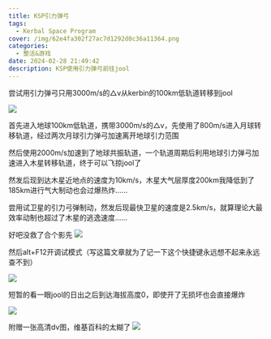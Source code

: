 ```yaml
---
title: KSP引力弹弓
tags:
  - Kerbal Space Program
cover: /img/62e4fa302f27ac7d1292d0c36a11364.png
categories:
  - 整活&游戏
date: 2024-02-28 21:49:42
description: KSP使用引力弹弓前往jool
---
```


尝试用引力弹弓只用3000m/s的△v从kerbin的100km低轨道转移到jool

![](0651d48ff8a413923a00bcf86842cae.png)

首先进入地球100km低轨道，携带3000m/s的△v，先使用了800m/s进入月球转移轨道，经过两次月球引力弹弓加速离开地球引力范围

然后使用2000m/s加速到了地球共振轨道，一个轨道周期后利用地球引力弹弓加速进入木星转移轨道，终于可以飞掠jool了

​然发后现到达木星近地点的速度为10km/s，木星大气层厚度200km我降低到了185km进行气大制动也会过爆热炸……

​尝用试卫星的引力弓弹制动，然发后现最快卫星的速度是2.5km/s，就算理论大最效率动制也超过了木星的逃逸速度……

​好吧没救了合个影先
![](/img/62e4fa302f27ac7d1292d0c36a11364.png)

然后alt+F12开调试模式（写这篇文章就为了记一下这个快捷键永远想不起来永远查不到）

![](5b18efa10bd08494ea04f5ab9bac0f9.png)

短暂的看一眼jool的日出之后到达海拔高度0，即使开了无损坏也会直接爆炸

![](8119ca77c5a35013bf2cb924a828976.png)

附赠一张高清dv图，维基百科的太糊了
![](f301b63d683434dafa9b8779080f40a17105e555.jpg@1256w_1776h_!web-article-pic.avif)